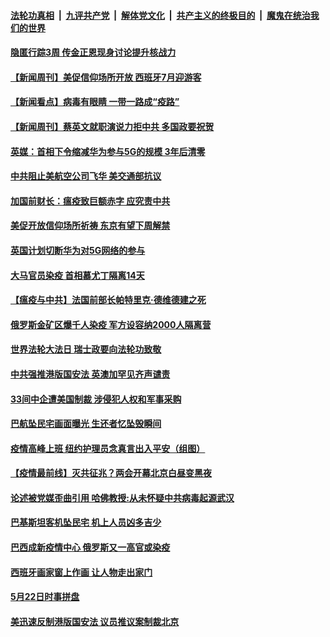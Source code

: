 ####  [法轮功真相](../../../../basic/blob/master/README.md?t=05241132) &nbsp;|&nbsp; [九评共产党](../../../../9ping.md/blob/master/README.md?t=05241132) &nbsp;|&nbsp; [解体党文化](../../../../jtdwh.md/blob/master/README.md?t=05241132)  &nbsp;|&nbsp; [共产主义的终极目的](../../../../gczydzjmd.md/blob/master/README.md?t=05241132) &nbsp;|&nbsp; [魔鬼在统治我们的世界](../../../../mgztzwmdsj.md/blob/master/README.md?t=05241132) 

#### [隐匿行踪3周 传金正恩现身讨论提升核战力](../pages/prog202/a102854673.md?t=05241132) 

#### [【新闻周刊】美促信仰场所开放 西班牙7月迎游客](../pages/prog202/a102854537.md?t=05241132) 

#### [【新闻看点】病毒有眼睛 一带一路成“疫路”](../pages/prog202/a102854622.md?t=05241132) 


#### [【新闻周刊】蔡英文就职演说力拒中共 多国政要祝贺](../pages/prog202/a102854526.md?t=05241132) 

#### [英媒：首相下令缩减华为参与5G的规模 3年后清零](../pages/prog202/a102854503.md?t=05241132) 

#### [中共阻止美航空公司飞华 美交通部抗议](../pages/prog202/a102854452.md?t=05241132) 

#### [加国前财长：瘟疫致巨额赤字 应究责中共](../pages/prog202/a102854410.md?t=05241132) 


#### [美促开放信仰场所祈祷 东京有望下周解禁](../pages/prog202/a102854356.md?t=05241132) 

#### [英国计划切断华为对5G网络的参与](../pages/prog202/a102854310.md?t=05241132) 

#### [大马官员染疫 首相慕尤丁隔离14天](../pages/prog202/a102854243.md?t=05241132) 

#### [【瘟疫与中共】法国前部长帕特里克·德维德建之死](../pages/prog202/a102853447.md?t=05241132) 

#### [俄罗斯金矿区爆千人染疫 军方设容纳2000人隔离营](../pages/prog202/a102854206.md?t=05241132) 

#### [世界法轮大法日 瑞士政要向法轮功致敬](../pages/prog202/a102854018.md?t=05241132) 

#### [中共强推港版国安法 英澳加罕见齐声谴责](../pages/prog202/a102854059.md?t=05241132) 

#### [33间中企遭美国制裁 涉侵犯人权和军事采购](../pages/prog202/a102854034.md?t=05241132) 

#### [巴航坠民宅画面曝光 生还者忆坠毁瞬间](../pages/prog202/a102853959.md?t=05241132) 

#### [疫情高峰上班 纽约护理员念真言出入平安（组图）](../pages/prog202/a102853941.md?t=05241132) 

#### [【疫情最前线】灭共征兆？两会开幕北京白昼变黑夜](../pages/prog202/a102853925.md?t=05241132) 



#### [论述被党媒歪曲引用 哈佛教授:从未怀疑中共病毒起源武汉](../pages/prog202/a102853692.md?t=05241132) 

#### [巴基斯坦客机坠民宅 机上人员凶多吉少](../pages/prog202/a102853493.md?t=05241132) 

#### [巴西成新疫情中心 俄罗斯又一高官或染疫](../pages/prog202/a102853733.md?t=05241132) 

#### [西班牙画家窗上作画 让人物走出家门](../pages/prog202/a102853715.md?t=05241132) 

#### [5月22日时事拼盘](../pages/prog202/a102853694.md?t=05241132) 


#### [美迅速反制港版国安法 议员推议案制裁北京](../pages/prog202/a102853488.md?t=05241132) 


